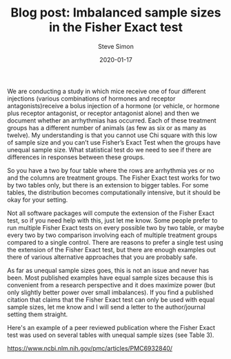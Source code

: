 ﻿---
title: "Blog post: Imbalanced sample sizes in the Fisher Exact test"
author: "Steve Simon"
source: "New"
date: "2020-01-17"
category: Blog post
tags: Measuring benefit and risk
output: html_document
---

We are conducting a study in which mice receive one of four different injections (various combinations of hormones and receptor antagonists)receive a bolus injection of a hormone (or vehicle, or hormone plus receptor antagonist, or receptor antagonist alone) and then we document whether an arrhythmias has occurred. Each of these treatment groups has a different number of animals (as few as six or as many as twelve). My understanding is that you cannot use Chi square with this low of sample size and you can’t use Fisher’s Exact Test when the groups have unequal sample size. What statistical test do we need to see if there are differences in responses between these groups.

<!---More--->

So you have a two by four table where the rows are arrhythmia yes or no and the columns are treatment groups. The Fisher Exact test works for two by two tables only, but there is an extension to bigger tables. For some tables, the distribution becomes computationally intensive, but it should be okay for your setting.


Not all software packages will compute the extension of the Fisher Exact test, so if you need help with this, just let me know. Some people prefer to run multiple Fisher Exact tests on every possible two by two table, or maybe every two by two comparison involving each of multiple treatment groups compared to a single control. There are reasons to prefer a single test using the extension of the Fisher Exact test, but there are enough examples out there of various alternative approaches that you are probably safe.


As far as unequal sample sizes goes, this is not an issue and never has been. Most published examples have equal sample sizes because this is convenient from a research perspective and it does maximize power (but only slightly better power over small imbalances). If you find a published citation that claims that the Fisher Exact test can only be used with equal sample sizes, let me know and I will send a letter to the author/journal setting them straight.


Here's an example of a peer reviewed publication where the Fisher Exact test was used on several tables with unequal sample sizes (see Table 3).


https://www.ncbi.nlm.nih.gov/pmc/articles/PMC6932840/
